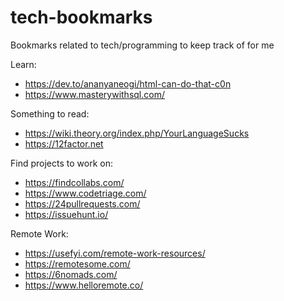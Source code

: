 # tech-bookmarks
Bookmarks related to tech/programming to keep track of for me

Learn:
  - https://dev.to/ananyaneogi/html-can-do-that-c0n
  - https://www.masterywithsql.com/
  
Something to read:
  - https://wiki.theory.org/index.php/YourLanguageSucks
  - https://12factor.net
  
Find projects to work on:
  - https://findcollabs.com/
  - https://www.codetriage.com/
  - https://24pullrequests.com/
  - https://issuehunt.io/
  
Remote Work:
  - https://usefyi.com/remote-work-resources/
  - https://remotesome.com/
  - https://6nomads.com/
  - https://www.helloremote.co/

